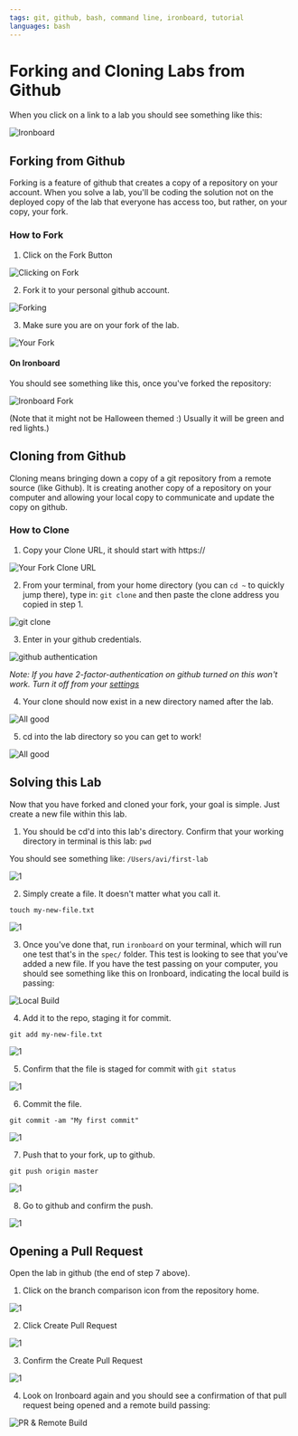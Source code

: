 ```yaml
---
tags: git, github, bash, command line, ironboard, tutorial
languages: bash
---
```


# Forking and Cloning Labs from Github

When you click on a link to a lab you should see something like this:

![Ironboard](https://s3-us-west-2.amazonaws.com/readme-photos/ib-1.png)

## Forking from Github

Forking is a feature of github that creates a copy of a repository on your account. When you solve a lab, you'll be coding the solution not on the deployed copy of the lab that everyone has access too, but rather, on your copy, your fork.

### How to Fork

1. Click on the Fork Button

![Clicking on Fork](http://flatiron-videos.s3.amazonaws.com/ironboard/ironboard-tutorial/1-how-to-fork.png)

2. Fork it to your personal github account.

![Forking](http://flatiron-videos.s3.amazonaws.com/ironboard/ironboard-tutorial/2-how-to-fork.png)

3. Make sure you are on your fork of the lab.

![Your Fork](http://flatiron-videos.s3.amazonaws.com/ironboard/ironboard-tutorial/3-how-to-fork.png)

#### On Ironboard

You should see something like this, once you've forked the repository:

![Ironboard Fork](https://s3-us-west-2.amazonaws.com/readme-photos/ib-2.png)

(Note that it might not be Halloween themed :) Usually it will be green and red lights.)

## Cloning from Github

Cloning means bringing down a copy of a git repository from a remote source (like Github). It is creating another copy of a repository on your computer and allowing your local copy to communicate and update the copy on github.

### How to Clone

1. Copy your Clone URL, it should start with https://

![Your Fork Clone URL](http://flatiron-videos.s3.amazonaws.com/ironboard/ironboard-tutorial/1-how-to-clone.png)

2. From your terminal, from your home directory (you can `cd ~` to quickly jump there), type in: `git clone` and then paste the clone address you copied in step 1.

![git clone](http://flatiron-videos.s3.amazonaws.com/ironboard/ironboard-tutorial/2-how-to-clone.png)

3. Enter in your github credentials.

![github authentication](http://flatiron-videos.s3.amazonaws.com/ironboard/ironboard-tutorial/3-how-to-clone.png)

_Note: If you have 2-factor-authentication on github turned on this won't work. Turn it off from your [settings](https://github.com/settings/security)_

4. Your clone should now exist in a new directory named after the lab.

![All good](http://flatiron-videos.s3.amazonaws.com/ironboard/ironboard-tutorial/4-how-to-clone.png)

5. cd into the lab directory so you can get to work!

![All good](http://flatiron-videos.s3.amazonaws.com/ironboard/ironboard-tutorial/5-how-to-clone.png)

## Solving this Lab

Now that you have forked and cloned your fork, your goal is simple. Just create a new file within this lab.

1. You should be cd'd into this lab's directory. Confirm that your working directory in terminal is this lab: `pwd`

You should see something like: `/Users/avi/first-lab`

![1](http://flatiron-videos.s3.amazonaws.com/ironboard/ironboard-tutorial/1-solving-the-lab.png)

2. Simply create a file. It doesn't matter what you call it.

`touch my-new-file.txt`

![1](http://flatiron-videos.s3.amazonaws.com/ironboard/ironboard-tutorial/2-solving-the-lab.png)

3. Once you've done that, run `ironboard` on your terminal, which will run one test that's in the `spec/` folder. This test is looking to see that you've added a new file. If you have the test passing on your computer, you should see something like this on Ironboard, indicating the local build is passing:

![Local Build](https://s3-us-west-2.amazonaws.com/readme-photos/ib-3.png)

4. Add it to the repo, staging it for commit.

`git add my-new-file.txt`

![1](http://flatiron-videos.s3.amazonaws.com/ironboard/ironboard-tutorial/3-solving-the-lab.png)

5. Confirm that the file is staged for commit with `git status`

![1](http://flatiron-videos.s3.amazonaws.com/ironboard/ironboard-tutorial/4-solving-the-lab.png)

6. Commit the file.

`git commit -am "My first commit"`

![1](http://flatiron-videos.s3.amazonaws.com/ironboard/ironboard-tutorial/5-solving-the-lab.png)


7. Push that to your fork, up to github.

`git push origin master`

![1](http://flatiron-videos.s3.amazonaws.com/ironboard/ironboard-tutorial/6-solving-the-lab.png)


8. Go to github and confirm the push.

![1](http://flatiron-videos.s3.amazonaws.com/ironboard/ironboard-tutorial/7-solving-the-lab.png)

## Opening a Pull Request

Open the lab in github (the end of step 7 above).

1. Click on the branch comparison icon from the repository home.

![1](http://flatiron-videos.s3.amazonaws.com/ironboard/ironboard-tutorial/1-opening-pull-request.png)

2. Click Create Pull Request

![1](http://flatiron-videos.s3.amazonaws.com/ironboard/ironboard-tutorial/2-opening-pull-request.png)

3. Confirm the Create Pull Request

![1](http://flatiron-videos.s3.amazonaws.com/ironboard/ironboard-tutorial/3-opening-the-pull-request.png)

4. Look on Ironboard again and you should see a confirmation of that pull request being opened and a remote build passing:

![PR & Remote Build](https://s3-us-west-2.amazonaws.com/readme-photos/ib-4.png)






